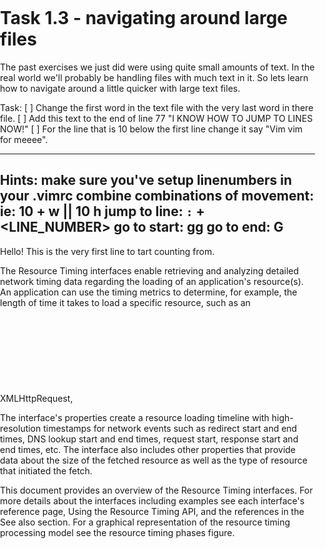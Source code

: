 # Task 1.3 - navigating around large files

The past exercises we just did were using quite small amounts of text. In the real world we'll probably be handling files with much text in it. So lets learn how to navigate around a little quicker with large text files.

Task:
[ ] Change the first word in the text file with the very last word in there file.
[ ] Add this text to the end of line 77  "I KNOW HOW TO JUMP TO LINES NOW!"
[ ] For the line that is 10 below the first line change it say "Vim vim for meeee".

---------------------------------------
Hints:
make sure you've setup linenumbers in your .vimrc
combine combinations of movement: ie: 10 + w || 10 h
jump to line: `:` + <LINE_NUMBER>
go to start: gg
go to end: G
---------------------------------------

Hello! This is the very first line to tart counting from.

The Resource Timing interfaces enable retrieving and analyzing detailed network timing data regarding the loading of an application's resource(s). An application can use the timing metrics to determine, for example, the length of time it takes to load a specific resource, such as an XMLHttpRequest, <SVG>, image, or script.

The interface's properties create a resource loading timeline with high-resolution timestamps for network events such as redirect start and end times, DNS lookup start and end times, request start, response start and end times, etc. The interface also includes other properties that provide data about the size of the fetched resource as well as the type of resource that initiated the fetch.

This document provides an overview of the Resource Timing interfaces. For more details about the interfaces including examples see each interface's reference page, Using the Resource Timing API, and the references in the See also section. For a graphical representation of the resource timing processing model see the resource timing phases figure.

<!DOCTYPE html>
<html>
  <head>
    <title>Localizing the Map</title>
    <meta name="viewport" content="initial-scale=1.0, user-scalable=no">
    <meta charset="utf-8">
    <style>
      /* Always set the map height explicitly to define the size of the div
       * element that contains the map. */
      #map {
        height: 100%;
      }
      /* Optional: Makes the sample page fill the window. */
      html, body {
        height: 100%;
        margin: 0;
        padding: 0;
      }
    </style>
  </head>
  <body>
    <div id="map"></div>
    <script>
      // This example displays a map with the language and region set
      // to Japan. These settings are specified in the HTML script element
      // when loading the Google Maps JavaScript API.
      // Setting the language shows the map in the language of your choice.
      // Setting the region biases the geocoding results to that region.
      function initMap() {
        var map = new google.maps.Map(document.getElementById('map'), {
          zoom: 8,
          center: {lat: 35.717, lng: 139.731}
        });
      }
    </script>
    <script src="https://maps.googleapis.com/maps/api/js?key=YOUR_API_KEY&callback=initMap&language=ja&region=JP"
    async defer>
    </script>
  </body>
</html>

All this text was taken from random websites I had open and code I grabbed from anywhere.
This is the last line of text... byeeee!
